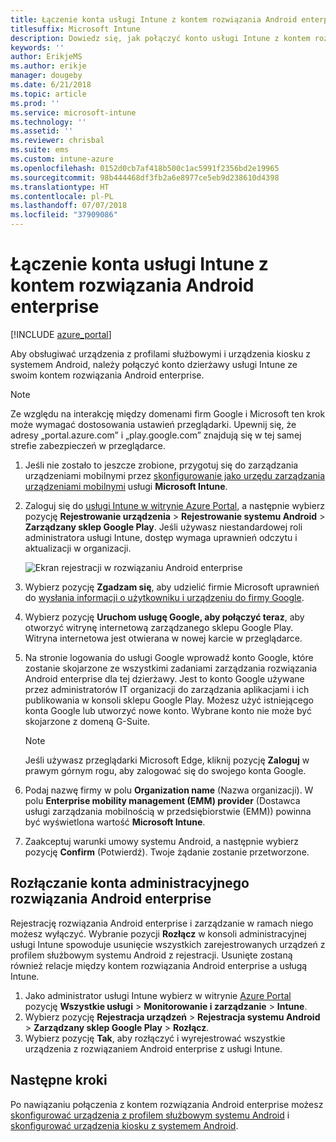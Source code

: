 ```yaml
---
title: Łączenie konta usługi Intune z kontem rozwiązania Android enterprise
titlesuffix: Microsoft Intune
description: Dowiedz się, jak połączyć konto usługi Intune z kontem rozwiązania Android enterprise.
keywords: ''
author: ErikjeMS
ms.author: erikje
manager: dougeby
ms.date: 6/21/2018
ms.topic: article
ms.prod: ''
ms.service: microsoft-intune
ms.technology: ''
ms.assetid: ''
ms.reviewer: chrisbal
ms.suite: ems
ms.custom: intune-azure
ms.openlocfilehash: 0152d0cb7af418b500c1ac5991f2356bd2e19965
ms.sourcegitcommit: 98b444468df3fb2a6e8977ce5eb9d238610d4398
ms.translationtype: HT
ms.contentlocale: pl-PL
ms.lasthandoff: 07/07/2018
ms.locfileid: "37909086"
---
```

# <a name="connect-your-intune-account-to-your-android-enterprise-account"></a>Łączenie konta usługi Intune z kontem rozwiązania Android enterprise

[!INCLUDE [azure_portal](./includes/azure_portal.md)]

Aby obsługiwać urządzenia z profilami służbowymi i urządzenia kiosku z systemem Android, należy połączyć konto dzierżawy usługi Intune ze swoim kontem rozwiązania Android enterprise. 

> [!NOTE]
> Ze względu na interakcję między domenami firm Google i Microsoft ten krok może wymagać dostosowania ustawień przeglądarki.  Upewnij się, że adresy „portal.azure.com” i „play.google.com” znajdują się w tej samej strefie zabezpieczeń w przeglądarce.

1. Jeśli nie zostało to jeszcze zrobione, przygotuj się do zarządzania urządzeniami mobilnymi przez [skonfigurowanie jako urzędu zarządzania urządzeniami mobilnymi](mdm-authority-set.md) usługi **Microsoft Intune**.
2. Zaloguj się do [usługi Intune w witrynie Azure Portal](https://aka.ms/intuneportal), a następnie wybierz pozycję **Rejestrowanie urządzenia** > **Rejestrowanie systemu Android** > **Zarządzany sklep Google Play**.  Jeśli używasz niestandardowej roli administratora usługi Intune, dostęp wymaga uprawnień odczytu i aktualizacji w organizacji.
   
   ![Ekran rejestracji w rozwiązaniu Android enterprise](./media/android-work-bind.png)

3. Wybierz pozycję **Zgadzam się**, aby udzielić firmie Microsoft uprawnień do [wysłania informacji o użytkowniku i urządzeniu do firmy Google](data-intune-sends-to-google.md). 
   
4. Wybierz pozycję **Uruchom usługę Google, aby połączyć teraz**, aby otworzyć witrynę internetową zarządzanego sklepu Google Play. Witryna internetowa jest otwierana w nowej karcie w przeglądarce.
  
5. Na stronie logowania do usługi Google wprowadź konto Google, które zostanie skojarzone ze wszystkimi zadaniami zarządzania rozwiązania Android enterprise dla tej dzierżawy. Jest to konto Google używane przez administratorów IT organizacji do zarządzania aplikacjami i ich publikowania w konsoli sklepu Google Play. Możesz użyć istniejącego konta Google lub utworzyć nowe konto. Wybrane konto nie może być skojarzone z domeną G-Suite.
    
    > [!Note]
    > Jeśli używasz przeglądarki Microsoft Edge, kliknij pozycję **Zaloguj** w prawym górnym rogu, aby zalogować się do swojego konta Google.

6. Podaj nazwę firmy w polu **Organization name** (Nazwa organizacji). W polu **Enterprise mobility management (EMM) provider** (Dostawca usługi zarządzania mobilnością w przedsiębiorstwie (EMM)) powinna być wyświetlona wartość **Microsoft Intune**.

7. Zaakceptuj warunki umowy systemu Android, a następnie wybierz pozycję **Confirm** (Potwierdź). Twoje żądanie zostanie przetworzone.

## <a name="disconnect-your-android-enterprise-administrative-account"></a>Rozłączanie konta administracyjnego rozwiązania Android enterprise

Rejestrację rozwiązania Android enterprise i zarządzanie w ramach niego możesz wyłączyć. Wybranie pozycji **Rozłącz** w konsoli administracyjnej usługi Intune spowoduje usunięcie wszystkich zarejestrowanych urządzeń z profilem służbowym systemu Android z rejestracji. Usunięte zostaną również relacje między kontem rozwiązania Android enterprise a usługą Intune.

1. Jako administrator usługi Intune wybierz w witrynie [Azure Portal](https://portal.azure.com) pozycję **Wszystkie usługi** > **Monitorowanie i zarządzanie** > **Intune**.
2. Wybierz pozycję **Rejestracja urządzeń** > **Rejestracja systemu Android** > **Zarządzany sklep Google Play** > **Rozłącz**.
3. Wybierz pozycję **Tak**, aby rozłączyć i wyrejestrować wszystkie urządzenia z rozwiązaniem Android enterprise z usługi Intune.

## <a name="next-steps"></a>Następne kroki

Po nawiązaniu połączenia z kontem rozwiązania Android enterprise możesz [skonfigurować urządzenia z profilem służbowym systemu Android](android-work-profile-enroll.md) i [skonfigurować urządzenia kiosku z systemem Android](android-kiosk-enroll.md).